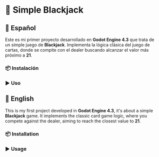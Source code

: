 # 🎲 Simple Blackjack
## 📌 Español
Este es mi primer proyecto desarrollado en **Godot Engine 4.3** que trata de un simple juego de **Blackjack**. Implementa la lógica clásica del juego de cartas, donde se compite con el dealer buscando alcanzar el valor más próximo a **21**.
### 📦 Instalación
### ▶️ Uso

## 📌 English
This is my first project developed in **Godot Engine 4.3**, it's about a simple **Blackjack** game. It implements the classic card game logic, where you compete against the dealer, aiming to reach the closest value to **21**.
### 📦 Installation
### ▶️ Usage

